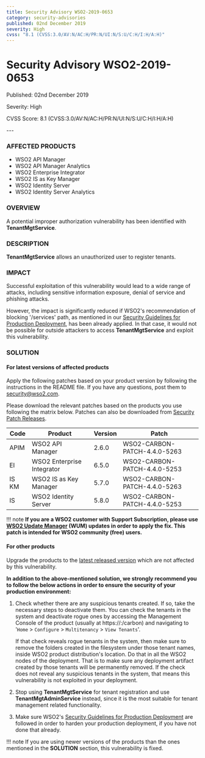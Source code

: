 ```yaml
---
title: Security Advisory WSO2-2019-0653
category: security-advisories
published: 02nd December 2019
severity: High
cvss: "8.1 (CVSS:3.0/AV:N/AC:H/PR:N/UI:N/S:U/C:H/I:H/A:H)"
---
```


# Security Advisory WSO2-2019-0653

<p class="doc-info">Published: 02nd December 2019</p>
<p class="doc-info">Severity: High</p>
<p class="doc-info">CVSS Score: 8.1 (CVSS:3.0/AV:N/AC:H/PR:N/UI:N/S:U/C:H/I:H/A:H)</p>
---

### AFFECTED PRODUCTS
* WSO2 API Manager
* WSO2 API Manager Analytics
* WSO2 Enterprise Integrator
* WSO2 IS as Key Manager
* WSO2 Identity Server 
* WSO2 Identity Server Analytics


### OVERVIEW
A potential improper authorization vulnerability has been identified with **TenantMgtService**.


### DESCRIPTION
**TenantMgtService** allows an unauthorized user to register tenants.


### IMPACT
Successful exploitation of this vulnerability would lead to a wide range of attacks, including sensitive information exposure, denial of service and phishing attacks.
                                   
However, the impact is significantly reduced if WSO2's recommendation of blocking '/services' path, as mentioned in our [Security Guidelines for Production Deployment](https://docs.wso2.com/display/ADMIN44x/Security+Guidelines+for+Production+Deployment), has been already applied. In that case, it would not be possible for outside attackers to access **TenantMgtService** and exploit this vulnerability.


### SOLUTION

#### For latest versions of affected products
Apply the following patches based on your product version by following the instructions in the README file. If you have any questions, post them to <security@wso2.com>.

Please download the relevant patches based on the products you use following the matrix below. Patches can also be downloaded from [Security Patch Releases](https://wso2.com/security-patch-releases/).


| **Code** | **Product**                | **Version** | **Patch**                    |
| -------- | -------------------------- | ----------- | ---------------------------- |
| APIM     | WSO2 API Manager           | 2.6.0       | WSO2-CARBON-PATCH-4.4.0-5263 |
| EI       | WSO2 Enterprise Integrator | 6.5.0       | WSO2-CARBON-PATCH-4.4.0-5253 |
| IS KM    | WSO2 IS as Key Manager     | 5.7.0       | WSO2-CARBON-PATCH-4.4.0-5263 |
| IS       | WSO2 Identity Server       | 5.8.0       | WSO2-CARBON-PATCH-4.4.0-5253 |


!!! note
    **If you are a WSO2 customer with Support Subscription, please use [WSO2 Update Manager](https://wso2.com/updates/wum) (WUM) updates in order to apply the fix. This patch is intended for WSO2 community (free) users.**

#### For other products
Upgrade the products to the [latest released version](https://wso2.com/products/carbon/release-matrix/) which are not affected by this vulnerability.

**In addition to the above-mentioned solution, we strongly recommend you to follow the below actions in order to ensure the security of your production environment:**

1. Check whether there are any suspicious tenants created. If so, take the necessary steps to deactivate them. You can check the tenants in the system and deactivate rogue ones by accessing the Management Console of the product (usually at https://:/carbon) and navigating to '`Home` > `Configure` > `Multitenancy` > `View Tenants`'. 

    If that check reveals rogue tenants in the system, then make sure to remove the folders created in the filesystem under those tenant names, inside WSO2 product distribution's location. Do that in all the WSO2 nodes of the deployment. That is to make sure any deployment artifact created by those tenants will be permanently removed. If the check does not reveal any suspicious tenants in the system, that means this vulnerability is not exploited in your deployment.

2. Stop using **TenantMgtService** for tenant registration and use **TenantMgtAdminService** instead, since it is the most suitable for tenant management related functionality.
3. Make sure WSO2's [Security Guidelines for Production Deployment](https://docs.wso2.com/display/ADMIN44x/Security+Guidelines+for+Production+Deployment) are followed in order to harden your production deployment, if you have not done that already. 

!!! note
    If you are using newer versions of the products than the ones mentioned in the **SOLUTION** section, this vulnerability is fixed.
